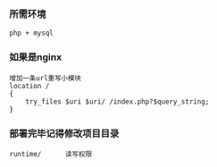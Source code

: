 ### 所需环境
    php + mysql
### 如果是nginx
    增加一条url重写小模块
    location /
    {
        try_files $uri $uri/ /index.php?$query_string;
    }
    
### 部署完毕记得修改项目目录
    runtime/      读写权限